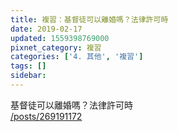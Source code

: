 ```yaml
---
title: 複習：基督徒可以離婚嗎？法律許可時
date: 2019-02-17
updated: 1559398769000
pixnet_category: 複習
categories: ['4. 其他', '複習']
tags: []
sidebar: 
---
```


<p>基督徒可以離婚嗎？法律許可時<br/>
<a href="/posts/269191172" target="_blank">/posts/269191172</a></p>
<p> </p>
